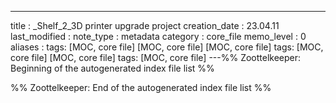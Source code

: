 ---
title : _Shelf_2_3D printer upgrade project
creation_date : 23.04.11
last_modified :
note_type : metadata
category : core_file
memo_level : 0
aliases : 
tags: [MOC, core file] [MOC, core file] [MOC, core file]
tags: [MOC, core file] [MOC, core file]
tags: [MOC, core file]
---%% Zoottelkeeper: Beginning of the autogenerated index file list  %%

%% Zoottelkeeper: End of the autogenerated index file list  %%
